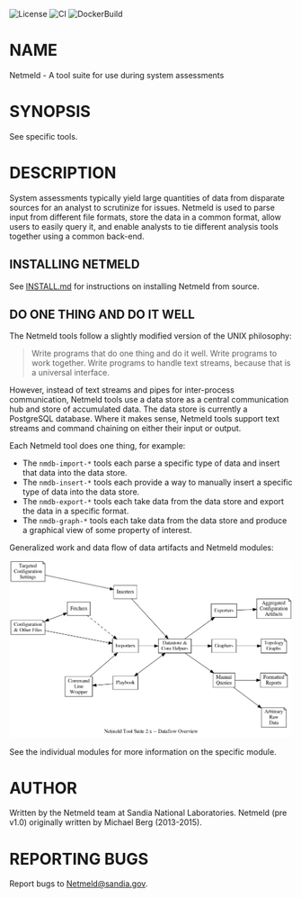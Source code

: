 ![License](https://img.shields.io/github/license/cctechwiz-forks/netmeld)
![CI](https://github.com/cctechwiz-forks/netmeld/workflows/CI/badge.svg)
![DockerBuild](https://github.com/cctechwiz-forks/netmeld/workflows/DockerBuild/badge.svg)

NAME
====

Netmeld - A tool suite for use during system assessments


SYNOPSIS
========

See specific tools.


DESCRIPTION
===========

System assessments typically yield large quantities of data from disparate
sources for an analyst to scrutinize for issues.  Netmeld is used to parse
input from different file formats, store the data in a common format, allow
users to easily query it, and enable analysts to tie different analysis tools
together using a common back-end.

INSTALLING NETMELD
------------------

See [INSTALL.md](docs/INSTALL.md) for instructions on installing Netmeld
from source.

DO ONE THING AND DO IT WELL
---------------------------

The Netmeld tools follow a slightly modified version of the UNIX philosophy:
> Write programs that do one thing and do it well.
> Write programs to work together.
> Write programs to handle text streams, because that is a universal interface.

However, instead of text streams and pipes for inter-process communication,
Netmeld tools use a data store as a central communication hub and store of
accumulated data.  The data store is currently a PostgreSQL database.
Where it makes sense, Netmeld tools support text streams and command chaining
on either their input or output.

Each Netmeld tool does one thing, for example:
* The `nmdb-import-*` tools each parse a specific type of data
and insert that data into the data store.
* The `nmdb-insert-*` tools each provide a way to manually insert
a specific type of data into the data store.
* The `nmdb-export-*` tools each take data from the data store
and export the data in a specific format.
* The `nmdb-graph-*` tools each take data from the data store
and produce a graphical view of some property of interest.

Generalized work and data flow of data artifacts and Netmeld modules:

![](docs/netmeld-overview.png)

See the individual modules for more information on the specific module.


AUTHOR
======
Written by the Netmeld team at Sandia National Laboratories.  Netmeld
(pre v1.0) originally written by Michael Berg (2013-2015).


REPORTING BUGS
==============
Report bugs to <Netmeld@sandia.gov>.
